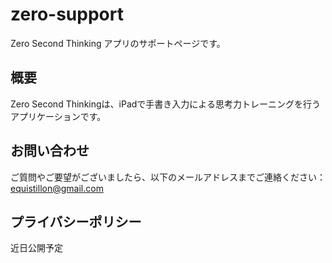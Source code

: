 # zero-support

Zero Second Thinking アプリのサポートページです。

## 概要

Zero Second Thinkingは、iPadで手書き入力による思考力トレーニングを行うアプリケーションです。

## お問い合わせ

ご質問やご要望がございましたら、以下のメールアドレスまでご連絡ください：
equistillon@gmail.com

## プライバシーポリシー

近日公開予定
